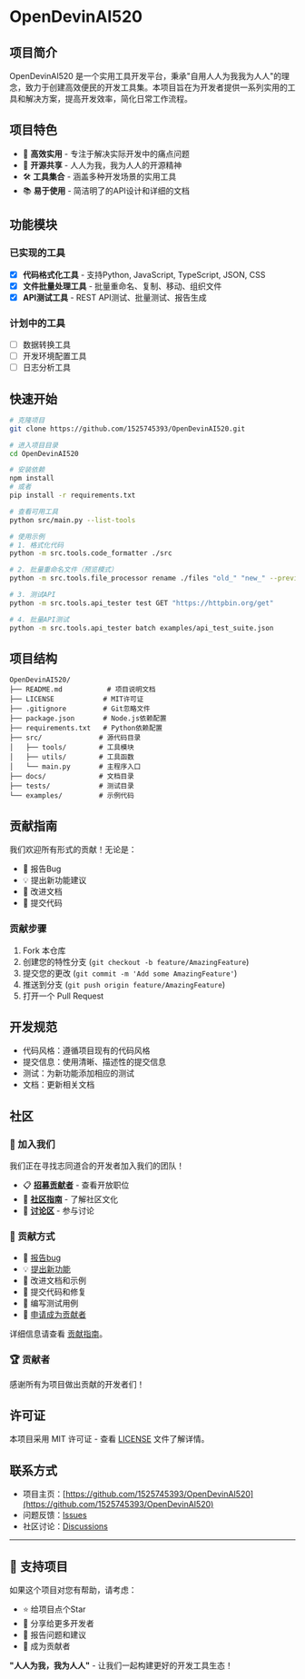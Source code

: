 # OpenDevinAI520

## 项目简介

OpenDevinAI520 是一个实用工具开发平台，秉承"自用人人为我我为人人"的理念，致力于创建高效便民的开发工具集。本项目旨在为开发者提供一系列实用的工具和解决方案，提高开发效率，简化日常工作流程。

## 项目特色

- 🚀 **高效实用** - 专注于解决实际开发中的痛点问题
- 🤝 **开源共享** - 人人为我，我为人人的开源精神
- 🛠️ **工具集合** - 涵盖多种开发场景的实用工具
- 📚 **易于使用** - 简洁明了的API设计和详细的文档

## 功能模块

### 已实现的工具

- [x] **代码格式化工具** - 支持Python, JavaScript, TypeScript, JSON, CSS
- [x] **文件批量处理工具** - 批量重命名、复制、移动、组织文件
- [x] **API测试工具** - REST API测试、批量测试、报告生成

### 计划中的工具

- [ ] 数据转换工具
- [ ] 开发环境配置工具
- [ ] 日志分析工具

## 快速开始

```bash
# 克隆项目
git clone https://github.com/1525745393/OpenDevinAI520.git

# 进入项目目录
cd OpenDevinAI520

# 安装依赖
npm install
# 或者
pip install -r requirements.txt

# 查看可用工具
python src/main.py --list-tools

# 使用示例
# 1. 格式化代码
python -m src.tools.code_formatter ./src

# 2. 批量重命名文件（预览模式）
python -m src.tools.file_processor rename ./files "old_" "new_" --preview

# 3. 测试API
python -m src.tools.api_tester test GET "https://httpbin.org/get"

# 4. 批量API测试
python -m src.tools.api_tester batch examples/api_test_suite.json
```

## 项目结构

```
OpenDevinAI520/
├── README.md           # 项目说明文档
├── LICENSE            # MIT许可证
├── .gitignore         # Git忽略文件
├── package.json       # Node.js依赖配置
├── requirements.txt   # Python依赖配置
├── src/              # 源代码目录
│   ├── tools/        # 工具模块
│   ├── utils/        # 工具函数
│   └── main.py       # 主程序入口
├── docs/             # 文档目录
├── tests/            # 测试目录
└── examples/         # 示例代码
```

## 贡献指南

我们欢迎所有形式的贡献！无论是：

- 🐛 报告Bug
- 💡 提出新功能建议
- 📝 改进文档
- 🔧 提交代码

### 贡献步骤

1. Fork 本仓库
2. 创建您的特性分支 (`git checkout -b feature/AmazingFeature`)
3. 提交您的更改 (`git commit -m 'Add some AmazingFeature'`)
4. 推送到分支 (`git push origin feature/AmazingFeature`)
5. 打开一个 Pull Request

## 开发规范

- 代码风格：遵循项目现有的代码风格
- 提交信息：使用清晰、描述性的提交信息
- 测试：为新功能添加相应的测试
- 文档：更新相关文档

## 社区

### 🤝 加入我们
我们正在寻找志同道合的开发者加入我们的团队！

- 📋 **[招募贡献者](CONTRIBUTORS_WANTED.md)** - 查看开放职位
- 🌟 **[社区指南](COMMUNITY.md)** - 了解社区文化
- 💬 **[讨论区](https://github.com/1525745393/OpenDevinAI520/discussions)** - 参与讨论

### 🚀 贡献方式
- 🐛 [报告bug](https://github.com/1525745393/OpenDevinAI520/issues/new?template=bug_report.md)
- 💡 [提出新功能](https://github.com/1525745393/OpenDevinAI520/issues/new?template=feature_request.md)  
- 📝 改进文档和示例
- 🔧 提交代码和修复
- 🧪 编写测试用例
- 👥 [申请成为贡献者](https://github.com/1525745393/OpenDevinAI520/issues/new?template=contributor_application.md)

详细信息请查看 [贡献指南](CONTRIBUTING.md)。

### 🏆 贡献者
感谢所有为项目做出贡献的开发者们！

<!-- 贡献者列表将在这里自动更新 -->

## 许可证

本项目采用 MIT 许可证 - 查看 [LICENSE](LICENSE) 文件了解详情。

## 联系方式

- 项目主页：[https://github.com/1525745393/OpenDevinAI520](https://github.com/1525745393/OpenDevinAI520)
- 问题反馈：[Issues](https://github.com/1525745393/OpenDevinAI520/issues)
- 社区讨论：[Discussions](https://github.com/1525745393/OpenDevinAI520/discussions)

---

## 🌟 支持项目

如果这个项目对您有帮助，请考虑：

- ⭐ 给项目点个Star
- 🔄 分享给更多开发者
- 🐛 报告问题和建议
- 🤝 成为贡献者

**"人人为我，我为人人"** - 让我们一起构建更好的开发工具生态！
